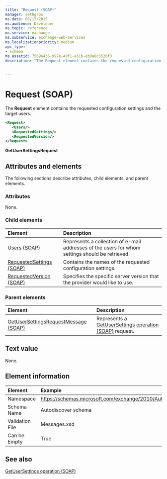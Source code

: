 ```yaml
---
title: "Request (SOAP)"
manager: sethgros
ms.date: 09/17/2015
ms.audience: Developer
ms.topic: reference
ms.service: exchange
ms.subservice: exchange-web-services
ms.localizationpriority: medium
api_type:
- schema
ms.assetid: 75696436-997e-49f1-a31b-eb9a8c3526f3
description: "The Request element contains the requested configuration settings and the target users."
 
 
---
```


# Request (SOAP)

The **Request** element contains the requested configuration settings and the target users. 
  
```XML
<Request>
   <Users/>
   <RequestedSettings/>
   <RequestedVersion/>
</Request>
```

 **GetUserSettingsRequest**
## Attributes and elements

The following sections describe attributes, child elements, and parent elements.
  
### Attributes

None.
  
### Child elements

|**Element**|**Description**|
|:-----|:-----|
|[Users (SOAP)](users-soap.md) <br/> |Represents a collection of e-mail addresses of the users for whom settings should be retrieved.  <br/> |
|[RequestedSettings (SOAP)](requestedsettings-soap.md) <br/> |Contains the names of the requested configuration settings.  <br/> |
|[RequestedVersion (SOAP)](requestedversion-soap.md) <br/> |Specifies the specific server version that the provider would like to use.  <br/> |
   
### Parent elements

|**Element**|**Description**|
|:-----|:-----|
|[GetUserSettingsRequestMessage (SOAP)](getusersettingsrequestmessage-soap.md) <br/> |Represents a [GetUserSettings operation (SOAP)](getusersettings-operation-soap.md) request.  <br/> |
   
## Text value

None.
  
## Element information

| Element | Example |
|:-----|:-----|
|Namespace  <br/> |https://schemas.microsoft.com/exchange/2010/Autodiscover  <br/> |
|Schema Name  <br/> |Autodiscover schema  <br/> |
|Validation File  <br/> |Messages.xsd  <br/> |
|Can be Empty  <br/> |True  <br/> |
   
## See also



[GetUserSettings operation (SOAP)](getusersettings-operation-soap.md)


